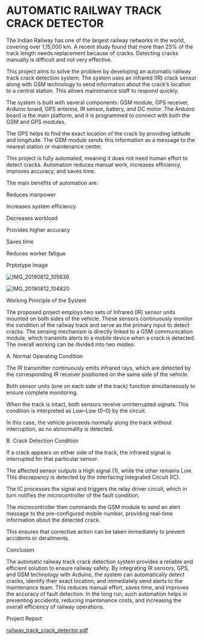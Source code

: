 # AUTOMATIC RAILWAY TRACK CRACK DETECTOR

The Indian Railway has one of the largest railway networks in the world, covering over 1,15,000 km. A recent study found that more than 25% of the track length needs replacement because of cracks. Detecting cracks manually is difficult and not very effective.

This project aims to solve the problem by developing an automatic railway track crack detection system. The system uses an infrared (IR) crack sensor along with GSM technology to send information about the crack’s location to a central station. This allows maintenance staff to respond quickly.

The system is built with several components: GSM module, GPS receiver, Arduino board, GPS antenna, IR sensor, battery, and DC motor. The Arduino board is the main platform, and it is programmed to connect with both the GSM and GPS modules.

The GPS helps to find the exact location of the crack by providing latitude and longitude. The GSM module sends this information as a message to the nearest station or maintenance center.

This project is fully automated, meaning it does not need human effort to detect cracks. Automation reduces manual work, increases efficiency, improves accuracy, and saves time.

The main benefits of automation are:

Reduces manpower

Increases system efficiency

Decreases workload

Provides higher accuracy

Saves time

Reduces worker fatigue

Prptotype Image

![IMG_20190812_105636](https://github.com/user-attachments/assets/161f567b-c271-481c-b36c-184d8ba18e7d)

![IMG_20190812_104820](https://github.com/user-attachments/assets/4d1c87dd-1edd-44da-b200-24fc3559372b)

Working Principle of the System

The proposed project employs two sets of Infrared (IR) sensor units mounted on both sides of the vehicle. These sensors continuously monitor the condition of the railway track and serve as the primary input to detect cracks. The sensing mechanism is directly linked to a GSM communication module, which transmits alerts to a mobile device when a crack is detected. The overall working can be divided into two modes:

A. Normal Operating Condition

The IR transmitter continuously emits infrared rays, which are detected by the corresponding IR receiver positioned on the same side of the vehicle.

Both sensor units (one on each side of the track) function simultaneously to ensure complete monitoring.

When the track is intact, both sensors receive uninterrupted signals. This condition is interpreted as Low–Low (0–0) by the circuit.

In this case, the vehicle proceeds normally along the track without interruption, as no abnormality is detected.

B. Crack Detection Condition

If a crack appears on either side of the track, the infrared signal is interrupted for that particular sensor.

The affected sensor outputs a High signal (1), while the other remains Low. This discrepancy is detected by the interfacing Integrated Circuit (IC).

The IC processes the signal and triggers the relay driver circuit, which in turn notifies the microcontroller of the fault condition.

The microcontroller then commands the GSM module to send an alert message to the pre-configured mobile number, providing real-time information about the detected crack.

This ensures that corrective action can be taken immediately to prevent accidents or derailments.

Conclusion

The automatic railway track crack detection system provides a reliable and efficient solution to ensure railway safety. By integrating IR sensors, GPS, and GSM technology with Arduino, the system can automatically detect cracks, identify their exact location, and immediately send alerts to the maintenance team. This reduces manual effort, saves time, and improves the accuracy of fault detection. In the long run, such automation helps in preventing accidents, reducing maintenance costs, and increasing the overall efficiency of railway operations.


Project Report

[railway_track_crack_detector.pdf](https://github.com/user-attachments/files/22174108/railway_track_crack_detector.pdf)




